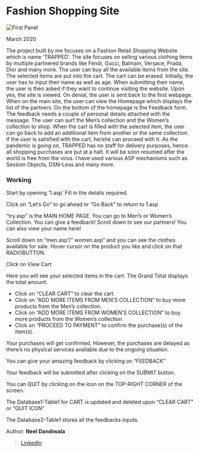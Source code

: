 # Fashion Shopping Site


![First Panel](/misc/first_panel.jpg)

March 2020

The project built by me focuses on a Fashion Retail Shopping Website which is name ‘TRAPPED’. The site focuses on selling various clothing items by multiple partnered brands like Fendi, Gucci, Balmain, Versace, Prada, Dior and many more. The user can buy all the available items from the site. The selected items are put into the cart. The cart can be erased. 
Initially, the user has to input their name as well as age. When submitting their name, the user is then asked if they want to continue visiting the website. Upon yes, the site is viewed. On denial, the user is sent back to the first webpage. When on the main site, the user can view the Homepage which displays the list of the partners. On the bottom of the homepage is the Feedback form. The feedback needs a couple of personal details attached with the message. The user can surf the Men’s collection and the Women’s collection to shop. When the cart is filled with the selected item, the user can go back to add an additional item from another or the same collection. If the user is satisfied with the cart, he/she can proceed with it. As the pandemic is going on, TRAPPED has no staff for delivery purposes, hence all shopping purchases are put at a halt. It will be soon resumed after the world is free from the virus. I have used various ASP mechanisms such as Session Objects, DSN-Less and many more.




### Working

Start by opening ‘1.asp’ Fill in the details required.

Click on “Let’s Go” to go ahead or “Go Back” to return to 1.asp

“try.asp” is the MAIN HOME PAGE. You can go to Men’s or Women’s Collection. You can give a feedback! Scroll down to see our partners! You can also view your name here!

Scroll down on “men.asp”/” women.asp” and you can see the clothes available for sale. Hover cursor on the product you like and click on that RADIOBUTTON.

Click on View Cart

Here you will see your selected items in the cart. The Grand Total displays the total amount. 
 - Click on “CLEAR CART” to clear the cart.
 - Click on “ADD MORE ITEMS FROM MEN’S COLLECTION” to buy more products from the Men’s collection. 
 - Click on “ADD MORE ITEMS FROM WOMEN’S COLLECTION” to buy more products from the Women’s collection. 
 - Click on “PROCEED TO PAYMENT” to confirm the purchase(s) of the item(s). 

Your purchases will get confirmed. However, the purchases are delayed as there’s no physical services available due to the ongoing situation.

You can give your amazing feedback by clicking on “FEEDBACK” 

Your feedback will be submitted after clicking on the SUBMIT button.

You can QUIT by clicking on the icon on the TOP-RIGHT CORNER of the screen. 

The Database1-Table1 for CART is updated and deleted upon “CLEAR CART” or “QUIT ICON”

The Database2-Table1 stores all the feedbacks inputs.


Author: **Neel Dandiwala**
>[LinkedIn](https://www.linkedin.com/in/neel-dandiwala-9102921b7?lipi=urn%3Ali%3Apage%3Ad_flagship3_profile_view_base_contact_details%3Bbv44W3uuTbOFvrtwkfEslA%3D%3D)


